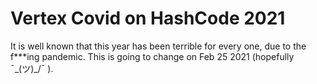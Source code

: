 # Vertex Covid on HashCode 2021

It is well known that this year has been terrible for every one, due to the f\*\*\*ing pandemic. This is going to change on Feb 25 2021 (hopefully ¯\_(ツ)_/¯ ).

